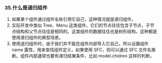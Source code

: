 ### 35.什么是递归组件

1. ﻿﻿﻿如果某个组件通过组件名称引用它自己，这种情况就是递归组件。
2. ﻿﻿实际开发中类似 Tree、Menu 这类组件，它们的节点往往包含子节点，子节点结构和父节点往往是相同的。这类组件的数据往往也是树形结构，这种都是使用递归组件的典型场景。
3. ﻿﻿﻿使用送归组件时，由于我们并不能在组件内部导入它自己，所以设置组件name 露性，用来查找组件定义，如果使用 SFC，则可以通过 SFC 文件名推断。组件内部通常也要有递归结東条件，比如
    model.chidren 这样的判断。